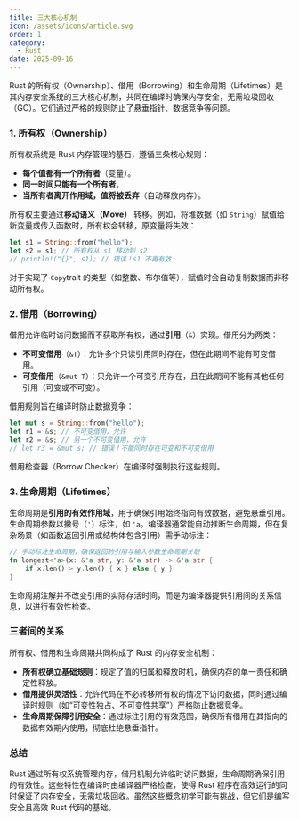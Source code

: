 ```yaml
---
title: 三大核心机制
icon: /assets/icons/article.svg
order: 1
category:
  - Rust
date: 2025-09-16
---
```


Rust 的所有权（Ownership）、借用（Borrowing）和生命周期（Lifetimes）是其内存安全系统的三大核心机制，共同在编译时确保内存安全，无需垃圾回收（GC）。它们通过严格的规则防止了悬垂指针、数据竞争等问题。

### 1. 所有权（Ownership）

所有权系统是 Rust 内存管理的基石，遵循三条核心规则：

- **每个值都有一个所有者**（变量）。
- **同一时间只能有一个所有者**。
- **当所有者离开作用域，值将被丢弃**（自动释放内存）。

所有权主要通过**移动语义（Move）** 转移。例如，将堆数据（如 `String`）赋值给新变量或传入函数时，所有权会转移，原变量将失效：

```rust
let s1 = String::from("hello");
let s2 = s1; // 所有权从 s1 移动到 s2
// println!("{}", s1); // 错误！s1 不再有效
```

对于实现了 `Copy`trait 的类型（如整数、布尔值等），赋值时会自动复制数据而非移动所有权。

### 2. 借用（Borrowing）

借用允许临时访问数据而不获取所有权，通过**引用**（`&`）实现。借用分为两类：

- **不可变借用**（`&T`）：允许多个只读引用同时存在，但在此期间不能有可变借用。
- **可变借用**（`&mut T`）：只允许一个可变引用存在，且在此期间不能有其他任何引用（可变或不可变）。

借用规则旨在编译时防止数据竞争：

```rust
let mut s = String::from("hello");
let r1 = &s; // 不可变借用，允许
let r2 = &s; // 另一个不可变借用，允许
// let r3 = &mut s; // 错误！不能同时存在可变和不可变借用
```

借用检查器（Borrow Checker）在编译时强制执行这些规则。

### 3. 生命周期（Lifetimes）

生命周期是**引用的有效作用域**，用于确保引用始终指向有效数据，避免悬垂引用。生命周期参数以撇号（`'`）标注，如 `'a`。编译器通常能自动推断生命周期，但在复杂场景（如函数返回引用或结构体包含引用）需手动标注：

```rust
// 手动标注生命周期，确保返回的引用与输入参数生命周期关联
fn longest<'a>(x: &'a str, y: &'a str) -> &'a str {
    if x.len() > y.len() { x } else { y }
}
```

生命周期注解并不改变引用的实际存活时间，而是为编译器提供引用间的关系信息，以进行有效性检查。

### 三者间的关系

所有权、借用和生命周期共同构成了 Rust 的内存安全机制：

- **所有权确立基础规则**：规定了值的归属和释放时机，确保内存的单一责任和确定性释放。
- **借用提供灵活性**：允许代码在不必转移所有权的情况下访问数据，同时通过编译时规则（如“可变性独占、不可变性共享”）严格防止数据竞争。
- **生命周期保障引用安全**：通过标注引用的有效范围，确保所有借用在其指向的数据有效期内使用，彻底杜绝悬垂指针。

### 总结

Rust 通过所有权系统管理内存，借用机制允许临时访问数据，生命周期确保引用的有效性。这些特性在编译时由编译器严格检查，使得 Rust 程序在高效运行的同时保证了内存安全，无需垃圾回收。虽然这些概念初学可能有挑战，但它们是编写安全且高效 Rust 代码的基础。
